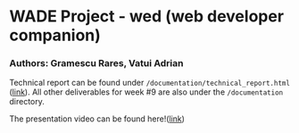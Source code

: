 # WADE Project - wed (web developer companion)

### Authors: Gramescu Rares, Vatui Adrian

Technical report can be found under `/documentation/technical_report.html` ([link](./documentation/technical_report.html)). All other deliverables for week #9 are also under the `/documentation` directory.

The presentation video can be found here!([link](https://www.youtube.com/watch?v=P2Qn0n2yNtw))
